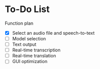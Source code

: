 # To-Do List

Function plan

- [x] Select an audio file and speech-to-text
- [ ] Model selection
- [ ] Text output
- [ ] Real-time transcription
- [ ] Real-time translation
- [ ] GUI optimization
